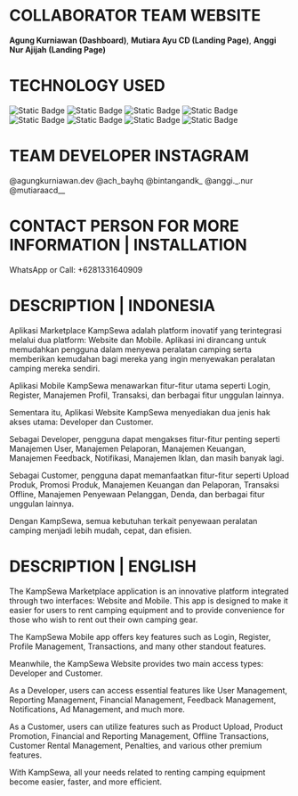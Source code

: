 # COLLABORATOR TEAM WEBSITE
**Agung Kurniawan (Dashboard)**, **Mutiara Ayu CD (Landing Page)**, **Anggi Nur Ajijah (Landing Page)**

# TECHNOLOGY USED
![Static Badge](https://img.shields.io/badge/Laravel-red?style=flat&logo=laravel&logoColor=white&logoSize=auto&labelColor=red) ![Static Badge](https://img.shields.io/badge/Flutter-%2303589C?style=flat&logo=flutter&logoColor=72D3ED&logoSize=auto) ![Static Badge](https://img.shields.io/badge/TailwindCSS-%23F7F7F7?style=flat&logo=tailwindcss&logoColor=36B7F0&logoSize=auto) ![Static Badge](https://img.shields.io/badge/VITE-%238B0CC9?style=flat&logo=vite&logoColor=FED029&logoSize=auto) ![Static Badge](https://img.shields.io/badge/JavaScript-%23F3E11D?style=flat&logo=javascript&logoColor=white&logoSize=auto) ![Static Badge](https://img.shields.io/badge/HTML5-%23EA3D0C?style=flat&logo=html5&logoColor=white&logoSize=auto) ![Static Badge](https://img.shields.io/badge/CSS-%230E71B4?style=flat&logo=css3&logoColor=white&logoSize=auto) ![Static Badge](https://img.shields.io/badge/PHP-%236082BB?style=flat&logo=php&logoColor=white&logoSize=auto)

# TEAM DEVELOPER INSTAGRAM
@agungkurniawan.dev @ach_bayhq @bintangandk_ @anggi._.nur @mutiaraacd__

# CONTACT PERSON FOR MORE INFORMATION | INSTALLATION
WhatsApp or Call: +6281331640909

# DESCRIPTION | INDONESIA
Aplikasi Marketplace KampSewa adalah platform inovatif yang terintegrasi melalui dua platform: Website dan Mobile. Aplikasi ini dirancang untuk memudahkan pengguna dalam menyewa peralatan camping serta memberikan kemudahan bagi mereka yang ingin menyewakan peralatan camping mereka sendiri.

Aplikasi Mobile KampSewa menawarkan fitur-fitur utama seperti Login, Register, Manajemen Profil, Transaksi, dan berbagai fitur unggulan lainnya.

Sementara itu, Aplikasi Website KampSewa menyediakan dua jenis hak akses utama: Developer dan Customer.

Sebagai Developer, pengguna dapat mengakses fitur-fitur penting seperti Manajemen User, Manajemen Pelaporan, Manajemen Keuangan, Manajemen Feedback, Notifikasi, Manajemen Iklan, dan masih banyak lagi.

Sebagai Customer, pengguna dapat memanfaatkan fitur-fitur seperti Upload Produk, Promosi Produk, Manajemen Keuangan dan Pelaporan, Transaksi Offline, Manajemen Penyewaan Pelanggan, Denda, dan berbagai fitur unggulan lainnya.

Dengan KampSewa, semua kebutuhan terkait penyewaan peralatan camping menjadi lebih mudah, cepat, dan efisien.

# DESCRIPTION | ENGLISH
The KampSewa Marketplace application is an innovative platform integrated through two interfaces: Website and Mobile. This app is designed to make it easier for users to rent camping equipment and to provide convenience for those who wish to rent out their own camping gear.

The KampSewa Mobile app offers key features such as Login, Register, Profile Management, Transactions, and many other standout features.

Meanwhile, the KampSewa Website provides two main access types: Developer and Customer.

As a Developer, users can access essential features like User Management, Reporting Management, Financial Management, Feedback Management, Notifications, Ad Management, and much more.

As a Customer, users can utilize features such as Product Upload, Product Promotion, Financial and Reporting Management, Offline Transactions, Customer Rental Management, Penalties, and various other premium features.

With KampSewa, all your needs related to renting camping equipment become easier, faster, and more efficient.
